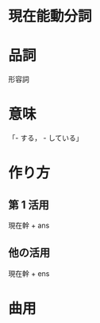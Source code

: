 現在能動分詞
===

# 品詞

形容詞

# 意味

「- する， - している」

# 作り方

## 第 1 活用

現在幹 + ans

## 他の活用

現在幹 + ens

# 曲用


